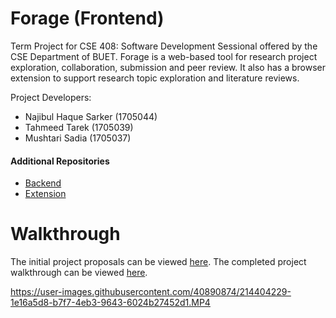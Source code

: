 # Forage (Frontend)

Term Project for CSE 408: Software Development Sessional offered by the CSE Department of BUET. Forage is a web-based tool for research project exploration, collaboration, submission and peer review. It also has a browser extension to support research topic exploration and literature reviews.

Project Developers:
- Najibul Haque Sarker (1705044)
- Tahmeed Tarek (1705039)
- Mushtari Sadia (1705037)


#### Additional Repositories
- [Backend](https://github.com/Tahmeed156/forage-api)
- [Extension](https://github.com/Mushtari-Sadia/forage-extension)


# Walkthrough
The initial project proposals can be viewed [here](proposals). The completed project walkthrough can be viewed [here](proposals/A2_8_DEMO.MP4).

https://user-images.githubusercontent.com/40890874/214404229-1e16a5d8-b7f7-4eb3-9643-6024b27452d1.MP4

